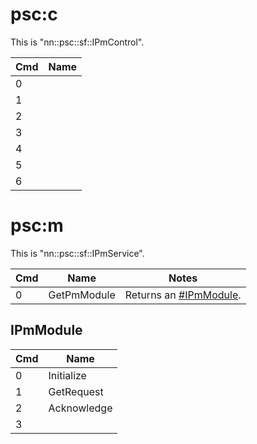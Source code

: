 # psc:c

This is "nn::psc::sf::IPmControl".

| Cmd | Name |
| --- | ---- |
| 0   |      |
| 1   |      |
| 2   |      |
| 3   |      |
| 4   |      |
| 5   |      |
| 6   |      |

# psc:m

This is "nn::psc::sf::IPmService".

| Cmd | Name        | Notes                                            |
| --- | ----------- | ------------------------------------------------ |
| 0   | GetPmModule | Returns an [\#IPmModule](#IPmModule "wikilink"). |

## IPmModule

| Cmd | Name        |
| --- | ----------- |
| 0   | Initialize  |
| 1   | GetRequest  |
| 2   | Acknowledge |
| 3   |             |
